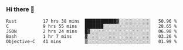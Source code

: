 ### Hi there 👋

<!--
**WShiBin/WShiBin** is a ✨ _special_ ✨ repository because its `README.md` (this file) appears on your GitHub profile.

Here are some ideas to get you started:

- 🔭 I’m currently working on ...
- 🌱 I’m currently learning ...
- 👯 I’m looking to collaborate on ...
- 🤔 I’m looking for help with ...
- 💬 Ask me about ...
- 📫 How to reach me: ...
- 😄 Pronouns: ...
- ⚡ Fun fact: ...
-->

<!--START_SECTION:waka-->
```text
Rust          17 hrs 38 mins  ████████████▓░░░░░░░░░░░░   50.96 % 
C             9 hrs 55 mins   ███████░░░░░░░░░░░░░░░░░░   28.65 % 
JSON          2 hrs 24 mins   █▓░░░░░░░░░░░░░░░░░░░░░░░   06.98 % 
Bash          1 hr 7 mins     ▓░░░░░░░░░░░░░░░░░░░░░░░░   03.26 % 
Objective-C   41 mins         ▒░░░░░░░░░░░░░░░░░░░░░░░░   01.99 % 
```
<!--END_SECTION:waka-->
